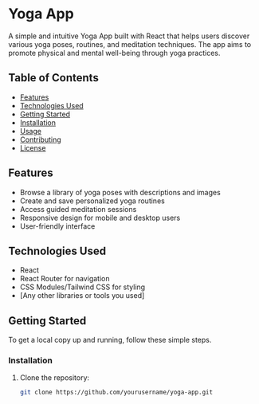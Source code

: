 # Yoga App

A simple and intuitive Yoga App built with React that helps users discover various yoga poses, routines, and meditation techniques. The app aims to promote physical and mental well-being through yoga practices.

## Table of Contents

- [Features](#features)
- [Technologies Used](#technologies-used)
- [Getting Started](#getting-started)
- [Installation](#installation)
- [Usage](#usage)
- [Contributing](#contributing)
- [License](#license)

## Features

- Browse a library of yoga poses with descriptions and images
- Create and save personalized yoga routines
- Access guided meditation sessions
- Responsive design for mobile and desktop users
- User-friendly interface

## Technologies Used

- React
- React Router for navigation
- CSS Modules/Tailwind CSS for styling
- [Any other libraries or tools you used]

## Getting Started

To get a local copy up and running, follow these simple steps.

### Installation

1. Clone the repository:

   ```bash
   git clone https://github.com/yourusername/yoga-app.git
